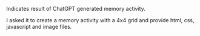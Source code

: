 Indicates result of ChatGPT generated memory activity.

I asked it to create a memory activity with a 4x4 grid and provide html, css, javascript and image files.
